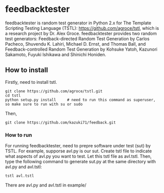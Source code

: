 # feedbacktester

feedbacktester is random test generator in Python 2.x for The Template Scripting Testing Language (TSTL): https://github.com/agroce/tstl, which is a research project by Dr. Alex Groce. feedbacktester provides two random test generators: Feedback-directed Random Test Generation by Carlos Pacheco, Shuvendu K. Lahiri, Michael D. Ernst, and Thomas Ball, and Feedback-controlled Random Test Generation by Kohsuke Yatoh, Kazunori Sakamoto, Fuyuki Ishikawa and Shinichi Honiden.

## How to install

Firstly, need to install tstl.
```
git clone https://github.com/agroce/tstl.git
cd tstl
python setup.py install		# need to run this command as superuser, so make sure to run with su or sudo
```

Then,
```
git clone https://github.com/kazuki71/feedback.git
```

### How to run

For running feedbacktester, need to prepre software under test (sut) by TSTL. For example, supporse avl.py is our sut. Create tstl file to indicate what aspects of avl.py you want to test. Let this tstl file as avl.tstl. Then, type the following command to generate sut.py at the same directory with avl.py and avl.tstl:
```
tstl avl.tstl
```
There are avl.py and avl.tstl in example/ 
